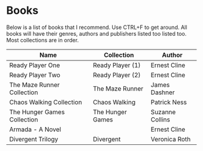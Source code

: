 Books
===================

Below is a list of books that I recommend. Use CTRL+F to get around. All books will have their genres, authors and publishers listed too listed too. Most collections are in order.

|Name|Collection|Author|
|---|---|---|
|Ready Player One|Ready Player (1)|Ernest Cline
|Ready Player Two|Ready Player (2)|Ernest Cline
|The Maze Runner Collection|The Maze Runner|James Dashner
|Chaos Walking Collection|Chaos Walking|Patrick Ness
|The Hunger Games Collection|The Hunger Games|Suzanne Collins
|Armada - A Novel||Ernest Cline
|Divergent Trilogy|Divergent|Veronica Roth
